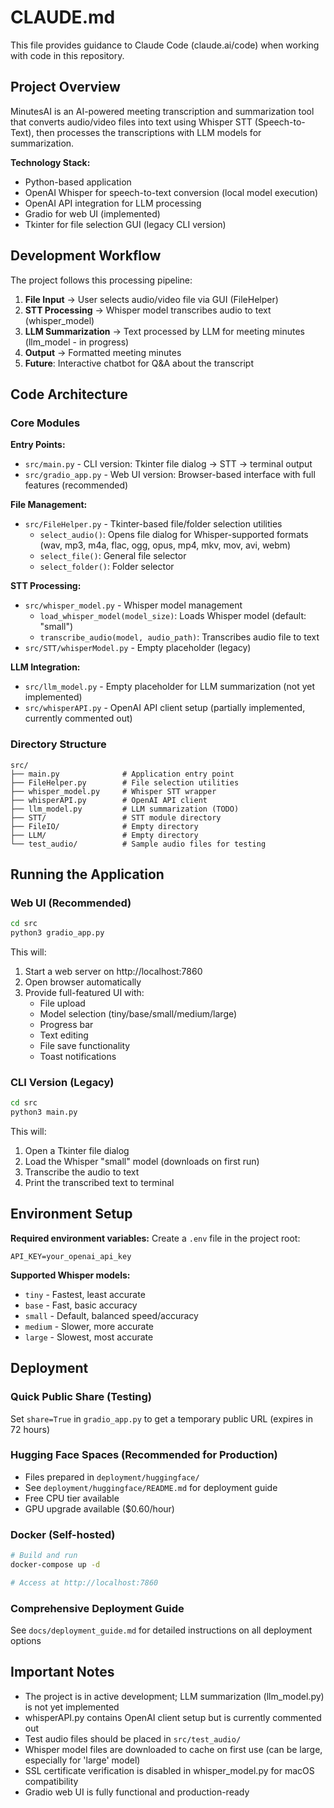 # CLAUDE.md

This file provides guidance to Claude Code (claude.ai/code) when working with code in this repository.

## Project Overview

MinutesAI is an AI-powered meeting transcription and summarization tool that converts audio/video files into text using Whisper STT (Speech-to-Text), then processes the transcriptions with LLM models for summarization.

**Technology Stack:**
- Python-based application
- OpenAI Whisper for speech-to-text conversion (local model execution)
- OpenAI API integration for LLM processing
- Gradio for web UI (implemented)
- Tkinter for file selection GUI (legacy CLI version)

## Development Workflow

The project follows this processing pipeline:
1. **File Input** → User selects audio/video file via GUI (FileHelper)
2. **STT Processing** → Whisper model transcribes audio to text (whisper_model)
3. **LLM Summarization** → Text processed by LLM for meeting minutes (llm_model - in progress)
4. **Output** → Formatted meeting minutes
5. **Future**: Interactive chatbot for Q&A about the transcript

## Code Architecture

### Core Modules

**Entry Points:**
- `src/main.py` - CLI version: Tkinter file dialog → STT → terminal output
- `src/gradio_app.py` - Web UI version: Browser-based interface with full features (recommended)

**File Management:**
- `src/FileHelper.py` - Tkinter-based file/folder selection utilities
  - `select_audio()`: Opens file dialog for Whisper-supported formats (wav, mp3, m4a, flac, ogg, opus, mp4, mkv, mov, avi, webm)
  - `select_file()`: General file selector
  - `select_folder()`: Folder selector

**STT Processing:**
- `src/whisper_model.py` - Whisper model management
  - `load_whisper_model(model_size)`: Loads Whisper model (default: "small")
  - `transcribe_audio(model, audio_path)`: Transcribes audio file to text
- `src/STT/whisperModel.py` - Empty placeholder (legacy)

**LLM Integration:**
- `src/llm_model.py` - Empty placeholder for LLM summarization (not yet implemented)
- `src/whisperAPI.py` - OpenAI API client setup (partially implemented, currently commented out)

### Directory Structure

```
src/
├── main.py              # Application entry point
├── FileHelper.py        # File selection utilities
├── whisper_model.py     # Whisper STT wrapper
├── whisperAPI.py        # OpenAI API client
├── llm_model.py         # LLM summarization (TODO)
├── STT/                 # STT module directory
├── FileIO/              # Empty directory
├── LLM/                 # Empty directory
└── test_audio/          # Sample audio files for testing
```

## Running the Application

### Web UI (Recommended)
```bash
cd src
python3 gradio_app.py
```

This will:
1. Start a web server on http://localhost:7860
2. Open browser automatically
3. Provide full-featured UI with:
   - File upload
   - Model selection (tiny/base/small/medium/large)
   - Progress bar
   - Text editing
   - File save functionality
   - Toast notifications

### CLI Version (Legacy)
```bash
cd src
python3 main.py
```

This will:
1. Open a Tkinter file dialog
2. Load the Whisper "small" model (downloads on first run)
3. Transcribe the audio to text
4. Print the transcribed text to terminal

## Environment Setup

**Required environment variables:**
Create a `.env` file in the project root:
```
API_KEY=your_openai_api_key
```

**Supported Whisper models:**
- `tiny` - Fastest, least accurate
- `base` - Fast, basic accuracy
- `small` - Default, balanced speed/accuracy
- `medium` - Slower, more accurate
- `large` - Slowest, most accurate

## Deployment

### Quick Public Share (Testing)
Set `share=True` in `gradio_app.py` to get a temporary public URL (expires in 72 hours)

### Hugging Face Spaces (Recommended for Production)
- Files prepared in `deployment/huggingface/`
- See `deployment/huggingface/README.md` for deployment guide
- Free CPU tier available
- GPU upgrade available ($0.60/hour)

### Docker (Self-hosted)
```bash
# Build and run
docker-compose up -d

# Access at http://localhost:7860
```

### Comprehensive Deployment Guide
See `docs/deployment_guide.md` for detailed instructions on all deployment options

## Important Notes

- The project is in active development; LLM summarization (llm_model.py) is not yet implemented
- whisperAPI.py contains OpenAI client setup but is currently commented out
- Test audio files should be placed in `src/test_audio/`
- Whisper model files are downloaded to cache on first use (can be large, especially for 'large' model)
- SSL certificate verification is disabled in whisper_model.py for macOS compatibility
- Gradio web UI is fully functional and production-ready
